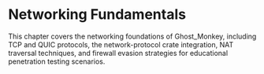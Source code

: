 # Networking Fundamentals

This chapter covers the networking foundations of Ghost_Monkey, including TCP and QUIC protocols, the network-protocol crate integration, NAT traversal techniques, and firewall evasion strategies for educational penetration testing scenarios.
